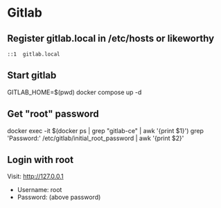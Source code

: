 # Gitlab

## Register gitlab.local in /etc/hosts or likeworthy

 ```
 ::1  gitlab.local
 ```

## Start gitlab

GITLAB_HOME=$(pwd) docker compose up -d

## Get "root" password

docker exec -it $(docker ps | grep "gitlab-ce" | awk '{print $1}') grep 'Password:' /etc/gitlab/initial_root_password | awk '{print $2}'

## Login with root

Visit: http://127.0.0.1

* Username: root
* Password: (above password)